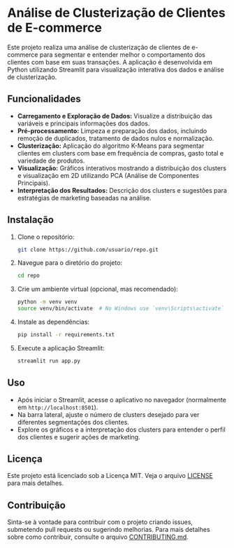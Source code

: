 # Análise de Clusterização de Clientes de E-commerce

Este projeto realiza uma análise de clusterização de clientes de e-commerce para segmentar e entender melhor o comportamento dos clientes com base em suas transações. A aplicação é desenvolvida em Python utilizando Streamlit para visualização interativa dos dados e análise de clusterização.

## Funcionalidades

- **Carregamento e Exploração de Dados:** Visualize a distribuição das variáveis e principais informações dos dados.
- **Pré-processamento:** Limpeza e preparação dos dados, incluindo remoção de duplicados, tratamento de dados nulos e normalização.
- **Clusterização:** Aplicação do algoritmo K-Means para segmentar clientes em clusters com base em frequência de compras, gasto total e variedade de produtos.
- **Visualização:** Gráficos interativos mostrando a distribuição dos clusters e visualização em 2D utilizando PCA (Análise de Componentes Principais).
- **Interpretação dos Resultados:** Descrição dos clusters e sugestões para estratégias de marketing baseadas na análise.

## Instalação

1. Clone o repositório:

   ```bash
   git clone https://github.com/usuario/repo.git
   ```

2. Navegue para o diretório do projeto:

   ```bash
   cd repo
   ```

3. Crie um ambiente virtual (opcional, mas recomendado):

   ```bash
   python -m venv venv
   source venv/bin/activate  # No Windows use `venv\Scripts\activate`
   ```

4. Instale as dependências:

   ```bash
   pip install -r requirements.txt
   ```

5. Execute a aplicação Streamlit:

   ```bash
   streamlit run app.py
   ```

## Uso

- Após iniciar o Streamlit, acesse o aplicativo no navegador (normalmente em `http://localhost:8501`).
- Na barra lateral, ajuste o número de clusters desejado para ver diferentes segmentações dos clientes.
- Explore os gráficos e a interpretação dos clusters para entender o perfil dos clientes e sugerir ações de marketing.

## Licença

Este projeto está licenciado sob a Licença MIT. Veja o arquivo [LICENSE](LICENSE) para mais detalhes.

## Contribuição

Sinta-se à vontade para contribuir com o projeto criando issues, submetendo pull requests ou sugerindo melhorias. Para mais detalhes sobre como contribuir, consulte o arquivo [CONTRIBUTING.md](CONTRIBUTING.md).
```